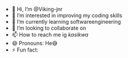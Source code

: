 - 👋 Hi, I’m @Viking-jnr
- 👀 I’m interested in improving my coding skills
- 🌱 I’m currently learning softwareengineering
- 💞️ I’m looking to collaborate on 
- 📫 How to reach me ig _kasikwa_
- 😄 Pronouns: He😅
- ⚡ Fun fact:

<!---
Viking-jnr/Viking-jnr is a ✨ special ✨ repository because its `README.md` (this file) appears on your GitHub profile.
You can click the Preview link to take a look at your changes.
--->
